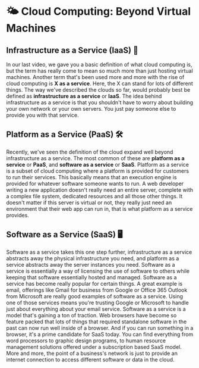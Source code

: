 # 🌤️ Cloud Computing: Beyond Virtual Machines 

## Infrastructure as a Service (IaaS) 🏢
In our last video, we gave you a basic definition of what cloud computing is, but the term has really come to mean so much more than just hosting virtual machines. Another term that's been used more and more with the rise of cloud computing is **X as a service**. Here, the X can stand for lots of different things. The way we've described the clouds so far, would probably best be defined as **infrastructure as a service** or **IaaS**. The idea behind infrastructure as a service is that you shouldn't have to worry about building your own network or your own servers. You just pay someone else to provide you with that service.

## Platform as a Service (PaaS) 🛠️
Recently, we've seen the definition of the cloud expand well beyond infrastructure as a service. The most common of these are **platform as a service** or **PaaS**, and **software as a service** or **SaaS**. Platform as a service is a subset of cloud computing where a platform is provided for customers to run their services. This basically means that an execution engine is provided for whatever software someone wants to run. A web developer writing a new application doesn't really need an entire server, complete with a complex file system, dedicated resources and all those other things. It doesn't matter if this server is virtual or not, they really just need an environment that their web app can run in, that is what platform as a service provides.

## Software as a Service (SaaS) 🖥️
Software as a service takes this one step further, infrastructure as a service abstracts away the physical infrastructure you need, and platform as a service abstracts away the server instances you need. Software as a service is essentially a way of licensing the use of software to others while keeping that software essentially hosted and managed. Software as a service has become really popular for certain things. A great example is email, offerings like Gmail for business from Google or Office 365 Outlook from Microsoft are really good examples of software as a service. Using one of those services means you're trusting Google or Microsoft to handle just about everything about your email service. Software as a service is a model that's gaining a ton of traction. Web browsers have become so feature packed that lots of things that required standalone software in the past can now run well inside of a browser. And if you can run something in a browser, it's a prime candidate for SaaS today. You can find everything from word processors to graphic design programs, to human resource management solutions offered under a subscription based SaaS model. More and more, the point of a business's network is just to provide an internet connection to access different software or data in the cloud.